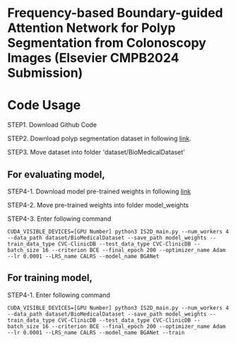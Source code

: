 # Frequency-based Boundary-guided Attention Network for Polyp Segmentation from Colonoscopy Images (Elsevier CMPB2024 Submission)

# Code Usage

STEP1. Download Github Code

STEP2. Download polyp segmentation dataset in following [link](https://drive.google.com/file/d/1qv-V8kMZolNdBOruzRLO_9UshhWGohLi/view?usp=sharing).

STEP3. Move dataset into folder 'dataset/BioMedicalDataset'

## For evaluating model, 

STEP4-1. Download model pre-trained weights in following [link](https://drive.google.com/file/d/1GLhkmDuzxN_MQpOo2rag2m9BwZK91hlE/view?usp=drive_link)

STEP4-2. Move pre-trained weights into folder model_weights

STEP4-3. Enter following command

```
CUDA_VISIBLE_DEVICES=[GPU Number] python3 IS2D_main.py --num_workers 4 --data_path dataset/BioMedicalDataset --save_path model_weights --train_data_type CVC-ClinicDB --test_data_type CVC-ClinicDB --batch_size 16 --criterion BCE --final_epoch 200 --optimizer_name Adam --lr 0.0001 --LRS_name CALRS --model_name BGANet
```

## For training model, 

STEP4-1. Enter following command

```
CUDA_VISIBLE_DEVICES=[GPU Number] python3 IS2D_main.py --num_workers 4 --data_path dataset/BioMedicalDataset --save_path model_weights --train_data_type CVC-ClinicDB --test_data_type CVC-ClinicDB --batch_size 16 --criterion BCE --final_epoch 200 --optimizer_name Adam --lr 0.0001 --LRS_name CALRS --model_name BGANet --train
```
